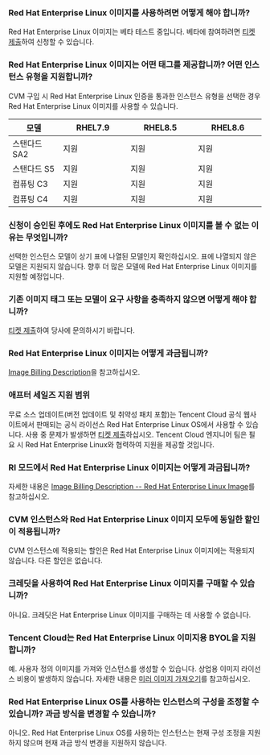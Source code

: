 ### Red Hat Enterprise Linux 이미지를 사용하려면 어떻게 해야 합니까?
Red Hat Enterprise Linux 이미지는 베타 테스트 중입니다. 베타에 참여하려면 [티켓 제출](https://console.intl.cloud.tencent.com/workorder/category)하여 신청할 수 있습니다.

### Red Hat Enterprise Linux 이미지는 어떤 태그를 제공합니까? 어떤 인스턴스 유형을 지원합니까?

<dx-alert infotype="explain" title="">
CVM 구입 시 Red Hat Enterprise Linux 인증을 통과한 인스턴스 유형을 선택한 경우 Red Hat Enterprise Linux 이미지를 사용할 수 있습니다.
</dx-alert>

<table class="tg">
<thead>
  <tr>
    <th width="15%">모델</th>
    <th width="20%">RHEL7.9</th>
    <th width="20%">RHEL8.5</th>
   <th width="20%">RHEL8.6</th>
  </tr>
</thead>
<tbody>
  <tr>
    <td class="tg-0pky">스탠다드 SA2</td>
    <td class="tg-0pky">지원</td>
    <td class="tg-0pky">지원</td>
  <td class="tg-0pky">지원</td>
  </tr>
  <tr>
    <td class="tg-0pky">스탠다드 S5</td>
    <td class="tg-0pky">지원</td>
    <td class="tg-0pky">지원</td>
    <td class="tg-0pky">지원</td>
  </tr>
  <tr>
    <td class="tg-0pky">컴퓨팅 C3</td>
    <td class="tg-0pky">지원</td>
    <td class="tg-0pky">지원</td>
   <td class="tg-0pky">지원</td>
  </tr>
  <tr>
    <td class="tg-0pky">컴퓨팅 C4</td>
    <td class="tg-0pky">지원</td>
    <td class="tg-0pky">지원</td>
 <td class="tg-0pky">지원</td>
  </tr>
</tbody>
</table>

### 신청이 승인된 후에도 Red Hat Enterprise Linux 이미지를 볼 수 없는 이유는 무엇입니까?
선택한 인스턴스 모델이 상기 표에 나열된 모델인지 확인하십시오. 표에 나열되지 않은 모델은 지원되지 않습니다. 향후 더 많은 모델에 Red Hat Enterprise Linux 이미지를 지원할 예정입니다.

### 기존 이미지 태그 또는 모델이 요구 사항을 충족하지 않으면 어떻게 해야 합니까?
[티켓 제출](https://console.tencentcloud.com/workorder/category)하여 당사에 문의하시기 바랍니다.

### Red Hat Enterprise Linux 이미지는 어떻게 과금됩니까?
[Image Billing Description](https://www.tencentcloud.com/document/product/213/55134)을 참고하십시오.

### 애프터 세일즈 지원 범위
무료 소스 업데이트(버전 업데이트 및 취약성 패치 포함)는 Tencent Cloud 공식 웹사이트에서 판매되는 공식 라이선스 Red Hat Enterprise Linux OS에서 사용할 수 있습니다. 사용 중 문제가 발생하면 [티켓 제출](https://console.cloud.tencent.com/workorder/category)하십시오. Tencent Cloud 엔지니어 팀은 필요 시 Red Hat Enterprise Linux와 협력하여 지원을 제공할 것입니다. 

### RI 모드에서 Red Hat Enterprise Linux 이미지는 어떻게 과금됩니까?
자세한 내용은 [Image Billing Description -- Red Hat Enterprise Linux Image](https://www.tencentcloud.com/document/product/213/55134)를 참고하십시오.

### CVM 인스턴스와 Red Hat Enterprise Linux 이미지 모두에 동일한 할인이 적용됩니까?
CVM 인스턴스에 적용되는 할인은 Red Hat Enterprise Linux 이미지에는 적용되지 않습니다. 다른 할인은 없습니다.

### 크레딧을 사용하여 Red Hat Enterprise Linux 이미지를 구매할 수 있습니까?
아니요. 크레딧은 Hat Enterprise Linux 이미지를 구매하는 데 사용할 수 없습니다.

### Tencent Cloud는 Red Hat Enterprise Linux 이미지용 BYOL을 지원합니까?
예. 사용자 정의 이미지를 가져와 인스턴스를 생성할 수 있습니다. 상업용 이미지 라이선스 비용이 발생하지 않습니다. 자세한 내용은 [미러 이미지 가져오기](https://intl.cloud.tencent.com/document/product/213/4945)를 참고하십시오.

### Red Hat Enterprise Linux OS를 사용하는 인스턴스의 구성을 조정할 수 있습니까? 과금 방식을 변경할 수 있습니까?
아니오. Red Hat Enterprise Linux OS를 사용하는 인스턴스는 현재 구성 조정을 지원하지 않으며 현재 과금 방식 변경을 지원하지 않습니다.
